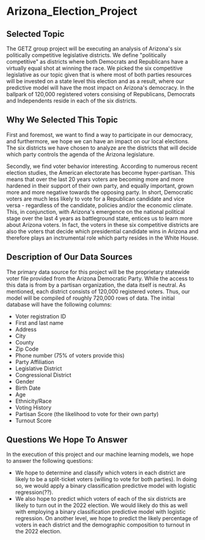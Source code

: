 # Arizona_Election_Project

## Selected Topic

The GETZ group project will be executing an analysis of Arizona's six politically competitive legislative districts. We define "politically competitive" as districts where both Democrats and Republicans have a virtually equal shot at winning the race. We picked the six competitive legislative as our topic given that is where most of both parties resources will be invested on a state level this election and as a result, where our predictive model will have the most impact on Arizona's democracy. In the ballpark of 120,000 registered voters consising of Republicans, Democrats and Independents reside in each of the six districts.

## Why We Selected This Topic

First and foremost, we want to find a way to participate in our democracy, and furthermore, we hope we can have an impact on our local elections. The six districts we have chosen to analyze are the districts that will decide which party controls the agenda of the Arizona legislature.

Secondly, we find voter behavior interesting. According to numerous recent election studies, the American electorate has become hyper-partisan. This means that over the last 20 years voters are becoming more and more hardened in their support of their own party, and equally important, grown more and more negative towards the opposing party. In short, Democratic voters are much less likely to vote for a Republican candidate and vice versa - regardless of the candidate, policies and/or the economic climate. This, in conjunction, with Arizona's emergence on the national political stage over the last 4 years as battleground state, entices us to learn more about Arizona voters. In fact, the voters in these six competitive districts are also the voters that decide which presidential candidate wins in Arizona and therefore plays an inctrumental role which party resides in the White House. 

## Description of Our Data Sources

The primary data source for this project will be the proprietary statewide voter file provided from the Arizona Democratic Party. While the access to this data is from by a partisan organization, the data itself is neutral. As mentioned, each district consists of 120,000 registered voters. Thus, our model will be compiled of roughly 720,000 rows of data. The initial database will have the following columns: 

 - Voter registration ID
 - First and last name
 - Address
 - City
 - County
 - Zip Code
 - Phone number (75% of voters provide this)
 - Party Affiliation
 - Legislative District
 - Congressional District
 - Gender
 - Birth Date
 - Age
 - Ethnicity/Race
 - Voting History
 - Partisan Score (the likelihood to vote for their own party)
 - Turnout Score

## Questions We Hope To Answer

In the execution of this project and our machine learning models, we hope to answer the following questions:

 - We hope to determine and classify which voters in each district are likely to be a split-ticket voters (willing to vote for both parties). In doing so, we would apply a binary classification predictive model with logistic regression(??).
 - We also hope to predict which voters of each of the six districts are likely to turn out in the 2022 election. We would likely do this as well with employing a binary classification predictive model with logistic regression. On another level, we hope to predict the likely percentage of voters in each district and the demographic composition to turnout in the 2022 election. 
